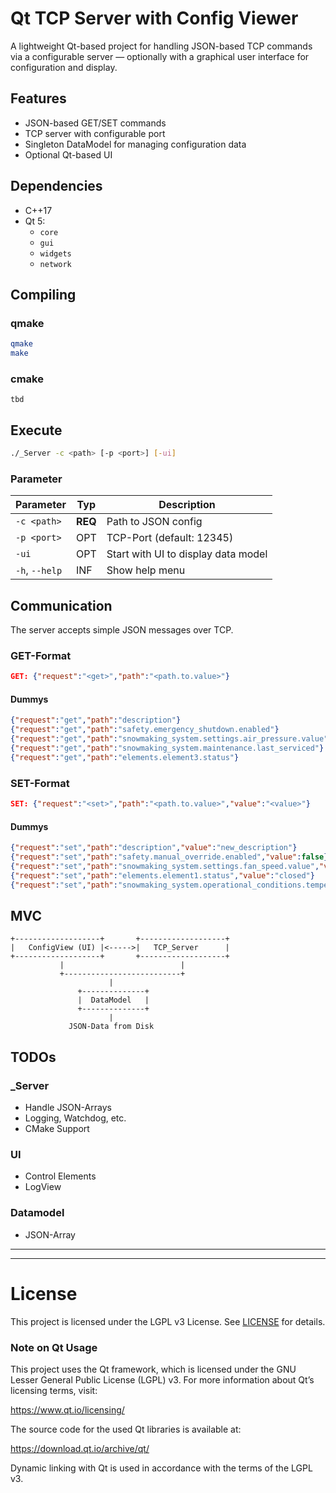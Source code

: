 
# Qt TCP Server with Config Viewer
A lightweight Qt-based project for handling JSON-based TCP commands via a configurable server — optionally with a graphical user interface for configuration and display.

##  Features
- JSON-based GET/SET commands
- TCP server with configurable port
- Singleton DataModel for managing configuration data
- Optional Qt-based UI

## Dependencies
- C++17 
- Qt 5: 
    - `core`
    - `gui` 
    - `widgets` 
    - `network` 

## Compiling

### qmake
```bash
qmake
make
```

### cmake 
`tbd`

##  Execute

```bash
./_Server -c <path> [-p <port>] [-ui]
```

### Parameter
| Parameter      | Typ     | Description                               |
|----------------|---------|-------------------------------------------|
| `-c <path>`    | **REQ** | Path to JSON config                       |
| `-p <port>`    | OPT     | TCP-Port (default: 12345)                 |
| `-ui`          | OPT     | Start with UI to display data model       |
| `-h`, `--help` | INF     | Show help menu                            |

## Communication
The server accepts simple JSON messages over TCP.

### GET-Format
```JSON
GET: {"request":"<get>","path":"<path.to.value>"}
```

#### Dummys
```JSON
{"request":"get","path":"description"}
{"request":"get","path":"safety.emergency_shutdown.enabled"}
{"request":"get","path":"snowmaking_system.settings.air_pressure.value"}
{"request":"get","path":"snowmaking_system.maintenance.last_serviced"}
{"request":"get","path":"elements.element3.status"}
```

### SET-Format
```JSON
SET: {"request":"<set>","path":"<path.to.value>","value":"<value>"}
```

#### Dummys
```JSON
{"request":"set","path":"description","value":"new_description"}
{"request":"set","path":"safety.manual_override.enabled","value":false}
{"request":"set","path":"snowmaking_system.settings.fan_speed.value","value":1800}
{"request":"set","path":"elements.element1.status","value":"closed"}
{"request":"set","path":"snowmaking_system.operational_conditions.temperature_min","value":-10}
```

##  MVC
```text
+-------------------+       +-------------------+
|   ConfigView (UI) |<----->|   TCP_Server      |
+-------------------+       +-------------------+
           |                          |
           +--------------------------+
                      |
               +--------------+
               |  DataModel   |
               +--------------+
                      |
             JSON-Data from Disk
```

## TODOs
### _Server
- Handle JSON-Arrays
- Logging, Watchdog, etc.
- CMake Support

### UI
- Control Elements
- LogView

### Datamodel
- JSON-Array
---
---
# License

This project is licensed under the LGPL v3 License. See [LICENSE](./LICENSE/LGPL-3.0.txt) for details.

### Note on Qt Usage

This project uses the Qt framework, which is licensed under the GNU Lesser General Public License (LGPL) v3. For more information about Qt’s licensing terms, visit:

https://www.qt.io/licensing/

The source code for the used Qt libraries is available at:

https://download.qt.io/archive/qt/

Dynamic linking with Qt is used in accordance with the terms of the LGPL v3.
